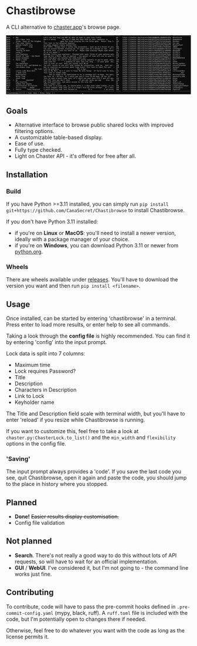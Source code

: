 # Chastibrowse

A CLI alternative to [chaster.app](https://chaster.app)'s browse page.

![An agressively-censored example result of the app.](images/chastibrowse-preview.png)

## Goals

- Alternative interface to browse public shared locks with improved filtering options.
- A customizable table-based display.
- Ease of use.
- Fully type checked.
- Light on Chaster API - it's offered for free after all.

## Installation

### Build

If you have Python >=3.11 installed, you can simply run `pip install git+https://github.com/CanaSecret/Chastibrowse` to install Chastibrowse.

If you don't have Python 3.11 installed:

- if you're on **Linux** or **MacOS**: you'll need to install a newer version, ideally with a package manager of your choice.
- if you're on **Windows**, you can download Python 3.11 or newer from [python.org](https://www.python.org/downloads/).

### Wheels

There are wheels available under [releases](https://github.com/CanaSecret/Chastibrowse/releases). You'll have to download the version you want and then run `pip install <filename>`.

## Usage

Once installed, can be started by entering 'chastibrowse' in a terminal. Press enter to load more results, or enter help to see all commands.

Taking a look through the **config file** is highly recommended. You can find it by entering 'config' into the input prompt.

Lock data is split into 7 columns:

- Maximum time
- Lock requires Password?
- Title
- Description
- Characters in Description
- Link to Lock
- Keyholder name

The Title and Description field scale with terminal width, but you'll have to enter 'reload' if you resize while Chastibrowse is running.

If you want to customize this, feel free to take a look at `chaster.py:ChasterLock.to_list()` and the `min_width` and `flexibility` options in the config file.

### 'Saving'

The input prompt always provides a 'code'. If you save the last code you see, quit Chastibrowse, open it again and paste the code, you should jump to the place in history where you stopped.

## Planned

- **Done!** ~~Easier results display customisation.~~
- Config file validation

## Not planned

- **Search**. There's not really a good way to do this without lots of API requests, so will have to wait for an official implementation.
- **GUI** / **WebUI**. I've considered it, but I'm not going to - the command line works just fine.

## Contributing

To contribute, code will have to pass the pre-commit hooks defined in `.pre-commit-config.yaml` (mypy, black, ruff). A `ruff.toml` file is included with the code, but I'm potentially open to changes there if needed.

Otherwise, feel free to do whatever you want with the code as long as the license permits it.

